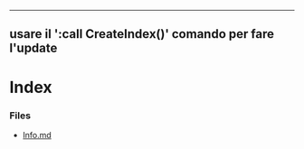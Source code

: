 
---
usare il ':call CreateIndex()' comando per fare l'update 
---

# Index

### Files

- [Info.md](Info.md)

